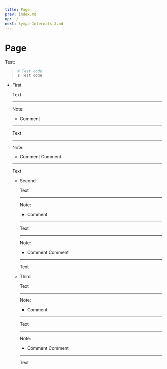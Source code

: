 ```yaml
---
title: Page
prev: index.md
up: ./
next: Sympa-Internals.3.md
---
```

Page
====

Test:
> ```bash
> # Test code
> $ Test code
> ```

* First

  Text

  ----
  Note:

    * Comment

  ----

  Text

  ----
  Note:

    * Comment
      Comment

  ----

  Text

  * Second

    Text

    ----
    Note:

    * Comment

    ----

    Text

    ----
    Note:

      * Comment
        Comment

    ----

    Text

  * Third

    Text

    ----
    Note:

    * Comment

    ----

    Text

    ----
    Note:

      * Comment
        Comment

    ----

    Text

